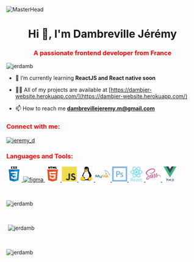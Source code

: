 ![MasterHead](https://www.freewebheaders.com/wp-content/gallery/computer/cache/hi-tech-computer-keyboard-blue-red-website-header.jpg-nggid044241-ngg0dyn-0x0x100-00f0w010c010r110f110r010t010.jpg)
<h1 align="center">Hi 👋, I'm Dambreville Jérémy</h1>
<h3 align="center">A passionate frontend developer from France</h3>

<p align="left"> <img src="https://komarev.com/ghpvc/?username=jerdamb&label=Profile%20views&color=0e75b6&style=flat" alt="jerdamb" /> </p>

- 🌱 I’m currently learning **ReactJS and React native soon**

- 👨‍💻 All of my projects are available at [https://dambjer-website.herokuapp.com/](https://dambjer-website.herokuapp.com/)

- 📫 How to reach me **dambrevillejeremy.m@gmail.com**

<h3 align="left">Connect with me:</h3>
<p align="left">
<a href="https://www.leetcode.com/jeremy_d" target="blank"><img align="center" src="https://raw.githubusercontent.com/rahuldkjain/github-profile-readme-generator/master/src/images/icons/Social/leet-code.svg" alt="jeremy_d" height="30" width="40" /></a>
</p>

<style> h3 {color:red;}</style><h3 align="left">Languages and Tools:</h3>
<p align="left"> <a href="https://www.w3schools.com/css/" target="_blank" rel="noreferrer"> <img src="https://raw.githubusercontent.com/devicons/devicon/master/icons/css3/css3-original-wordmark.svg" alt="css3" width="40" height="40"/> </a> <a href="https://www.figma.com/" target="_blank" rel="noreferrer"> <img src="https://www.vectorlogo.zone/logos/figma/figma-icon.svg" alt="figma" width="40" height="40"/> </a> <a href="https://www.w3.org/html/" target="_blank" rel="noreferrer"> <img src="https://raw.githubusercontent.com/devicons/devicon/master/icons/html5/html5-original-wordmark.svg" alt="html5" width="40" height="40"/> </a> <a href="https://developer.mozilla.org/en-US/docs/Web/JavaScript" target="_blank" rel="noreferrer"> <img src="https://raw.githubusercontent.com/devicons/devicon/master/icons/javascript/javascript-original.svg" alt="javascript" width="40" height="40"/> </a> <a href="https://www.linux.org/" target="_blank" rel="noreferrer"> <img src="https://raw.githubusercontent.com/devicons/devicon/master/icons/linux/linux-original.svg" alt="linux" width="40" height="40"/> </a> <a href="https://www.mysql.com/" target="_blank" rel="noreferrer"> <img src="https://raw.githubusercontent.com/devicons/devicon/master/icons/mysql/mysql-original-wordmark.svg" alt="mysql" width="40" height="40"/> </a> <a href="https://www.photoshop.com/en" target="_blank" rel="noreferrer"> <img src="https://raw.githubusercontent.com/devicons/devicon/master/icons/photoshop/photoshop-line.svg" alt="photoshop" width="40" height="40"/> </a> <a href="https://reactjs.org/" target="_blank" rel="noreferrer"> <img src="https://raw.githubusercontent.com/devicons/devicon/master/icons/react/react-original-wordmark.svg" alt="react" width="40" height="40"/> </a> <a href="https://sass-lang.com" target="_blank" rel="noreferrer"> <img src="https://raw.githubusercontent.com/devicons/devicon/master/icons/sass/sass-original.svg" alt="sass" width="40" height="40"/> </a> <a href="https://vuejs.org/" target="_blank" rel="noreferrer"> <img src="https://raw.githubusercontent.com/devicons/devicon/master/icons/vuejs/vuejs-original-wordmark.svg" alt="vuejs" width="40" height="40"/> </a> </p>
<br />

<p><img align="center" src="https://github-readme-stats.vercel.app/api/top-langs?username=jerdamb&show_icons=true&locale=en&layout=compact" alt="jerdamb" /></p>
<br />

<p>&nbsp;<img align="center" src="https://github-readme-stats.vercel.app/api?username=jerdamb&show_icons=true&locale=en" alt="jerdamb" /></p>
<br />

<p><img align="center" src="https://github-readme-streak-stats.herokuapp.com/?user=jerdamb&" alt="jerdamb" /></p>
